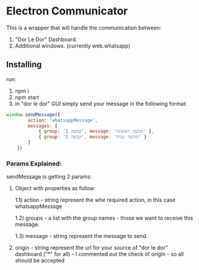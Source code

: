 # Electron Communicator

This is a wrapper that will handle the communication between:

1) "Dor Le Dor" Dashboard.
2) Additional windows. (currently web.whatsapp)

## Installing

run:

1) npm i
2) npm start
3) in "dor le dor" GUI simply send your message in the following format: 

```javascript
window.sendMessage({
        action: 'whatsappMessage',
        messages: [
            { group: 'קבוצה 1', message: 'הודעה ראשונה' },
            { group: 'קבוצה 2', message: 'הודעה שניה' }
        ]
    })    
```

### Params Explained:
    
sendMessage is getting 2 params:

1) Object with properties as follow:

    1.1) action - string represent the whe required action, in this case whatsappMessage
    
    1.2) groups - a list with the group names - those we want to receive this message.
    
    1.3) message - string represent the message to send.



2) origin - string represent the url for your source of "dor le dor" dashboard ("*" for all) - 
   I commented out the check of origin - so all should be accepted

